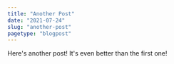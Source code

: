 ```yaml
---
title: "Another Post"
date: "2021-07-24"
slug: "another-post"
pagetype: "blogpost"
---
```


Here's another post! It's even better than the first one!